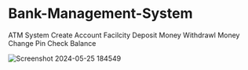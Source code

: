 # Bank-Management-System
 ATM System
Create Account Facilcity
Deposit Money
Withdrawl Money
Change Pin
Check Balance

![Screenshot 2024-05-25 184549](https://github.com/opkrchauhan/Bank-Management-System/assets/129845528/78192738-b830-4e3a-ad6e-b73d8ffac73e)
